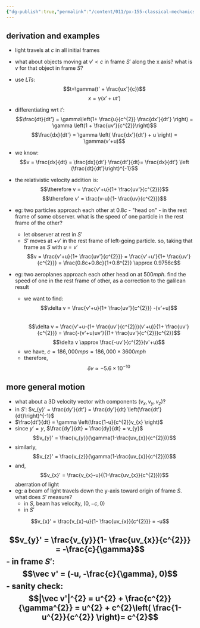 ```yaml
---
{"dg-publish":true,"permalink":"/content/011/px-155-classical-mechanics-and-special-reltivity/special-relativity/px-155-h-the-lorentz-transformations/px-155-h6-relativistic-velocity-addition/","created":"2024-10-01T18:27:09.782+01:00","updated":"2024-11-26T19:58:42.768+00:00"}
---
```


## derivation and examples
- light travels at $c$ in all initial frames
- what about objects moving at $v'<c$ in frame $S'$ along the x axis? what is $v$ for that object in frame $S$?
- use *LTs*: $$t=\gamma(t' + \frac{ux'}{c})$$
$$x = \gamma (x'+ ut')$$
- differentiating wrt $t'$: $$\frac{dt}{dt'} = \gamma\left(1+ \frac{u}{c^{2}} \frac{dx'}{dt'} \right) = \gamma \left(1 + \frac{uv'}{c^{2}}\right)$$
$$\frac{dx}{dt'} = \gamma \left( \frac{dx'}{dt'} + u \right) = \gamma(v'+u)$$
- we know:
$$v = \frac{dx}{dt} = \frac{dx}{dt'} \frac{dt'}{dt}= \frac{dx}{dt'} \left (\frac{dt}{dt'}\right)^{-1}$$
- the relativistic velocity addition is: $$\therefore v = \frac{v'+u}{1+ \frac{uv'}{c^{2}}}$$
$$\therefore v' = \frac{v-u}{1- \frac{uv}{c^{2}}}$$
- eg: two particles approach each other at $0.8c$ - "head on" - in the rest frame of some observer. what is the speed of one particle in the rest frame of the other?
	- let observer at rest in $S'$
	- $S'$ moves at $+v'$ in the rest frame of left-going particle. so, taking that frame as $S$ with $u=v'$
	$$v = \frac{v'+u}{1+ \frac{uv'}{c^{2}}} = \frac{v'+u'}{1+ \frac{uv'}{c^{2}}} = \frac{0.8c+0.8c}{1+0.8^{2}} \approx 0.9756c$$

- eg: two aeroplanes approach each other head on at $500 mph$. find the speed of one in the rest frame of other, as a correction to the galilean result
	- we want to find:
$$\delta v = \frac{v'+u}{1+ \frac{uv'}{c^{2}}} -(v'+u)$$  
	$$\delta v = \frac{v'+u-(1+ \frac{uv'}{c^{2}})(v'+u)}{1+ \frac{uv'}{c^{2}}} = \frac{-(v'+u)uv'}{(1+ \frac{uv'}{c^{2}})c^{2}}$$
	$$\delta v \approx \frac{-uv'}{c^{2}}(v'+u)$$
	- we have, $c=186,000 mps = 186,000\times3600 mph$
	- therefore,
$$\delta v \approx -5.6\times 10^{-10}$$
## more general motion
- what about a 3D velocity vector with components $(v_{x},v_{y}, v_{z})$?
- in $S'$: $v_{y}' = \frac{dy'}{dt'} = \frac{dy'}{dt} \left(\frac{dt'}{dt}\right)^{-1}$
- $\frac{dt'}{dt} = \gamma \left(\frac{1-u}{c^{2}}v_{x} \right)$
- since $y'=y$, $\frac{dy'}{dt} = \frac{dy}{dt} = v_{y}$
$$v_{y}' = \frac{v_{y}}{\gamma(1-\frac{uv_{x}}{c^{2}})}$$
- similarly,
$$v_{z}' = \frac{v_{z}}{\gamma(1-\frac{uv_{x}}{c^{2}})}$$
- and,
$$v_{x}' = \frac{v_{x}-u}{(1-\frac{uv_{x}}{c^{2}})}$$
aberration of light
- eg: a beam of light travels down the y-axis toward origin of frame $S$. what does $S'$ measure?
	- in $S$, beam has velocity, $(0,-c,0)$
	- in $S'$
	
$$v_{x}' = \frac{v_{x}-u}{1- \frac{uv_{x}}{c^{2}}} = -u$$
	
$$v_{y}' = \frac{v_{y}}{1- \frac{uv_{x}}{c^{2}}} = -\frac{c}{\gamma}$$
	- in frame $S'$:
$$\vec v' = (-u, -\frac{c}{\gamma}, 0)$$
	- sanity check:
$$|\vec v'|^{2} = u^{2} + \frac{c^{2}}{\gamma^{2}} = u^{2} + c^{2}\left( \frac{1- u^{2}}{c^{2}} \right)= c^{2}$$
- 